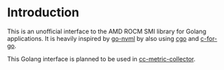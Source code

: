 # Introduction

This is an unofficial interface to the AMD ROCM SMI library for Golang applications. It is heavily
inspired by [go-nvml](https://github.com/NVIDIA/go-nvml) by also using [cgo](https://golang.org/cmd/cgo/)
and [c-for-go](https://c.for-go.com/).

This Golang interface is planned to be used in [cc-metric-collector](https://github.com/ClusterCockpit/cc-metric-collector).

